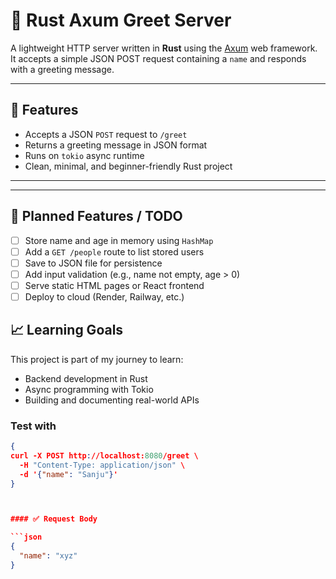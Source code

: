 # 🦀 Rust Axum Greet Server

A lightweight HTTP server written in **Rust** using the [Axum](https://docs.rs/axum) web framework.  
It accepts a simple JSON POST request containing a `name` and responds with a greeting message.

---

## 🚀 Features

- Accepts a JSON `POST` request to `/greet`
- Returns a greeting message in JSON format
- Runs on `tokio` async runtime
- Clean, minimal, and beginner-friendly Rust project

---
---

## 🧠 Planned Features / TODO

- [ ] Store name and age in memory using `HashMap`
- [ ] Add a `GET /people` route to list stored users
- [ ] Save to JSON file for persistence
- [ ] Add input validation (e.g., name not empty, age > 0)
- [ ] Serve static HTML pages or React frontend
- [ ] Deploy to cloud (Render, Railway, etc.)

## 📈 Learning Goals

This project is part of my journey to learn:

- Backend development in Rust
- Async programming with Tokio
- Building and documenting real-world APIs

### Test with 
```json
{
curl -X POST http://localhost:8080/greet \
  -H "Content-Type: application/json" \
  -d '{"name": "Sanju"}'
}



#### ✅ Request Body

```json
{
  "name": "xyz"
}
